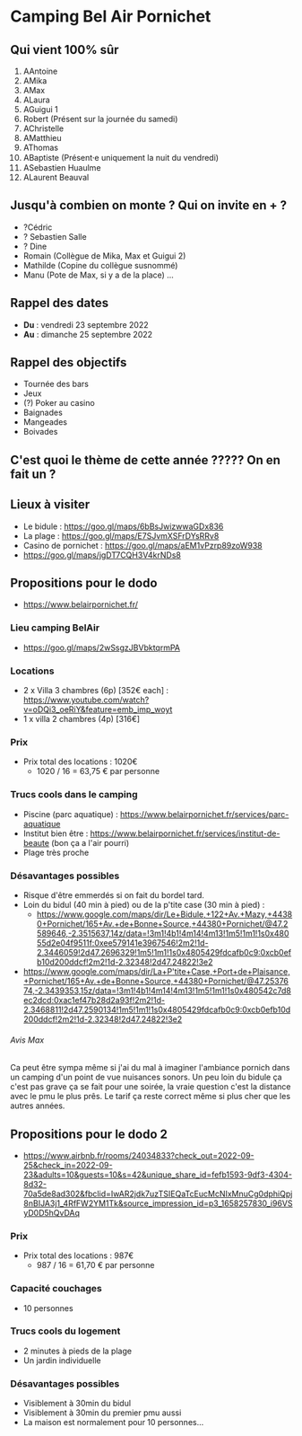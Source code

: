 # Camping Bel Air Pornichet

## Qui vient 100% sûr
1.  AAntoine
2.  AMika
3.  AMax
4.  ALaura
5.  AGuigui 1
6.  Robert (Présent sur la journée du samedi)
7.  AChristelle
8.  AMatthieu
9.  AThomas
10. ABaptiste (Présent⸱e uniquement la nuit du vendredi)
11. ASebastien Huaulme
12. ALaurent Beauval

## Jusqu'à combien on monte ? Qui on invite en + ?
- ?Cédric
- ? Sebastien Salle
- ? Dine
- Romain (Collègue de Mika, Max et Guigui 2)
- Mathilde (Copine du collègue susnommé)
- Manu (Pote de Max, si y a de la place)
...

## Rappel des dates
- **Du** : vendredi 23 septembre 2022
- **Au** : dimanche 25 septembre 2022

## Rappel des objectifs
- Tournée des bars
- Jeux
- (?) Poker au casino
- Baignades
- Mangeades
- Boivades

## C'est quoi le thème de cette année ????? On en fait un ?

## Lieux à visiter
- Le bidule : https://goo.gl/maps/6bBsJwizwwaGDx836
- La plage : https://goo.gl/maps/E7SJvmXSFrDYsRRv8
- Casino de pornichet : https://goo.gl/maps/aEM1vPzrp89zoW938
- https://goo.gl/maps/jgDT7CQH3V4krNDs8



## Propositions pour le dodo
- https://www.belairpornichet.fr/

### Lieu camping BelAir 
- https://goo.gl/maps/2wSsgzJBVbktqrmPA

### Locations
- 2 x Villa 3 chambres (6p) [352€ each] : https://www.youtube.com/watch?v=oDQi3_oeRiY&feature=emb_imp_woyt
- 1 x villa 2 chambres (4p) [316€]

### Prix 

- Prix total des locations : 1020€
  - 1020 / 16 = 63,75 € par personne
 

### Trucs cools dans le camping
- Piscine (parc aquatique) : https://www.belairpornichet.fr/services/parc-aquatique
- Institut bien être : https://www.belairpornichet.fr/services/institut-de-beaute (bon ça a l'air pourri)
- Plage très proche

### Désavantages possibles
- Risque d'être emmerdés si on fait du bordel tard.
- Loin du bidul (40 min à pied) ou de la p'tite case (30 min à pied) :
  - https://www.google.com/maps/dir/Le+Bidule,+122+Av.+Mazy,+44380+Pornichet/165+Av.+de+Bonne+Source,+44380+Pornichet/@47.2589646,-2.3515637,14z/data=!3m1!4b1!4m14!4m13!1m5!1m1!1s0x48055d2e04f9511f:0xee579141e3967546!2m2!1d-2.3446059!2d47.2696329!1m5!1m1!1s0x4805429fdcafb0c9:0xcb0efb10d200ddcf!2m2!1d-2.32348!2d47.24822!3e2
- https://www.google.com/maps/dir/La+P'tite+Case,+Port+de+Plaisance,+Pornichet/165+Av.+de+Bonne+Source,+44380+Pornichet/@47.2537674,-2.3439353,15z/data=!3m1!4b1!4m14!4m13!1m5!1m1!1s0x480542c7d8ec2dcd:0xac1ef47b28d2a93f!2m2!1d-2.3468811!2d47.2590134!1m5!1m1!1s0x4805429fdcafb0c9:0xcb0efb10d200ddcf!2m2!1d-2.32348!2d47.24822!3e2

###### Avis Max
Ca peut être sympa même si j'ai du mal à imaginer l'ambiance pornich dans un camping d'un point de vue nuisances sonors. Un peu loin du bidule ça c'est pas grave ça se fait pour une soirée, la vraie question c'est la distance avec le pmu le plus prês. Le tarif ça reste correct même si plus cher que les autres années.
 
## Propositions pour le dodo 2
- https://www.airbnb.fr/rooms/24034833?check_out=2022-09-25&check_in=2022-09-23&adults=10&guests=10&s=42&unique_share_id=fefb1593-9df3-4304-8d32-70a5de8ad302&fbclid=IwAR2jdk7uzTSIEQaTcEucMcNIxMnuCg0dphiQpj8nBIJA3j1_4RfFW2YM1Tk&source_impression_id=p3_1658257830_i96VSyD0D5hQvDAq

### Prix 

- Prix total des locations : 987€
  - 987 / 16 = 61,70 € par personne

### Capacité couchages

- 10 personnes

### Trucs cools du logement
- 2 minutes à pieds de la plage
- Un jardin individuelle

### Désavantages possibles
- Visiblement à 30min du bidul
- Visiblement à 30min du premier pmu aussi
- La maison est normalement pour 10 personnes...

